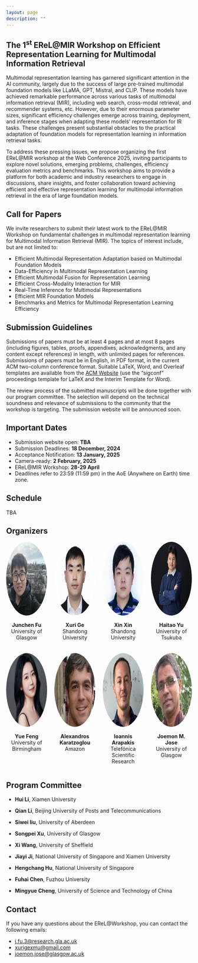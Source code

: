 ```yaml
---
layout: page
description: ""
---
```


## <a name='Overview' style="color: inherit; text-decoration: none; text-align: center;"> The 1<sup>st</sup> EReL@MIR Workshop on Efficient Representation Learning for Multimodal Information Retrieval </a> 

Multimodal representation learning has garnered significant attention in the AI community, largely due to the success of large pre-trained multimodal foundation models like LLaMA, GPT, Mistral, and CLIP. These models have achieved remarkable performance across various tasks of multimodal information retrieval (MIR), including web search, cross-modal retrieval, and recommender systems, etc. However, due to their enormous parameter sizes, significant efficiency challenges emerge across training, deployment, and inference stages when adapting these models' representation for IR tasks. These challenges present substantial obstacles to the practical adaptation of foundation models for representation learning in information retrieval tasks.

To address these pressing issues, we propose organizing the first EReL@MIR workshop at the Web Conference 2025, inviting participants to explore novel solutions, emerging problems, challenges, efficiency evaluation metrics and benchmarks. This workshop aims to provide a platform for both academic and industry researchers to engage in discussions, share insights, and foster collaboration toward achieving efficient and effective representation learning for multimodal information retrieval in the era of large foundation models. 

## <a name='Call for Papers' style="color: inherit; text-decoration: none;text-align: center;"> Call for Papers </a> 
We invite researchers to submit their latest work to the EReL@MIR Workshop on fundamental challenges in multimodal representation learning for Multimodal Information Retrieval (MIR). The topics of interest include, but are not limited to:
- Efficient Multimodal Representation Adaptation based on Multimodal Foundation Models
- Data-Efficiency in Multimodal Representation Learning
- Efficient Multimodal Fusion for Representation Learning
- Efficient Cross-Modality Interaction for MIR
- Real-Time Inference for Multimodal Representations
- Efficient MIR Foundation Models
- Benchmarks and Metrics for Multimodal Representation Learning Efficiency

## Submission Guidelines
Submissions of papers must be at least 4 pages and at most 8 pages (including figures, tables, proofs, appendixes, acknowledgments, and any content except references) in length, with unlimited pages for references. Submissions of papers must be in English, in PDF format, in the current ACM two-column conference format. Suitable LaTeX, Word, and Overleaf templates are available from the [ACM Website](https://www.acm.org/publications/proceedings-template) (use the “sigconf” proceedings template for LaTeX and the Interim Template for Word).

<!-- All submissions of papers must be original and have not been published or accepted elsewhere or simultaneously submitted to another journal or conference.-->
 The review process of the submitted manuscripts will be done together with our program committee. The selection will depend on the technical soundness and relevance of submissions to the community that the workshop is targeting. The submission website will be announced soon.

<!-- At least one author of each accepted paper must attend the workshop on-site and present their work. Submissions must be anonymous and should be submitted electronically via EasyChair: <https://easychair.org/conferences/?conf=r3agsigirap2024>. -->


## <a name='Important Dates' style="color: inherit; text-decoration: none; text-align: center;"> Important Dates </a>
- Submission website open: **TBA**<br/>
- Submission Deadlines: **18 December, 2024** <br/>
- Acceptance Notification: **13 January, 2025**<br/>
- Camera-ready: **2 February, 2025**<br/>
- EReL@MIR Workshop: **28-29 April**<br/>
- Deadlines refer to 23:59 (11:59 pm) in the AoE (Anywhere on Earth) time zone.

## <a name='Schedule' style="color: inherit; text-decoration: none; text-align: center;"> Schedule </a>
TBA

## <a name='Organizers' style="color: inherit; text-decoration: none;"> Organizers </a>

<div style="display: flex; flex-wrap: wrap; gap: 20px; justify-content: start;">

  <!-- 第一行 (5 人) -->
  <div style="flex: 1 1 calc(25% - 20px); text-align: center;">
    <a href="https://gair-lab.github.io/members/2023junchen-fu.html" target="_blank" style="text-decoration: none; color: inherit;">
      <img src="img/organizers/junchen-fu.jpg" alt="Junchen Fu" style="border-radius: 50%; width: 200px; height: 200px;">
      <p><b>Junchen Fu</b><br>University of Glasgow</p>
    </a>
  </div>
  
  <div style="flex: 1 1 calc(25% - 20px); text-align: center;">
    <a href="https://xurige1995.github.io/" target="_blank" style="text-decoration: none; color: inherit;">
      <img src="img/organizers/gexuri2.png" alt="Xuri Ge" style="border-radius: 50%; width: 200px; height: 200px;">
      <p><b>Xuri Ge</b><br>Shandong University</p>
    </a>
  </div>
  
  <div style="flex: 1 1 calc(25% - 20px); text-align: center;">
    <a href="https://xinxin-me.github.io/" target="_blank" style="text-decoration: none; color: inherit;">
      <img src="img/organizers/xinxin.png" alt="Xin Xin" style="border-radius: 50%; width: 200px; height: 200px;">
      <p><b>Xin Xin</b><br>Shandong University</p>
    </a>
  </div>
  
  <div style="flex: 1 1 calc(25% - 20px); text-align: center;">
    <a href="https://ii-research-yu.github.io/" target="_blank" style="text-decoration: none; color: inherit;">
      <img src="img/organizers/haitao-yu.png" alt="Haitao Yu" style="border-radius: 50%; width: 200px; height: 200px;">
      <p><b>Haitao Yu</b><br>University of Tsukuba</p>
    </a>
  </div>
  
  <div style="flex: 1 1 calc(25% - 20px); text-align: center;">
    <a href="https://fengyue-leah.github.io/" target="_blank" style="text-decoration: none; color: inherit;">
      <img src="img/organizers/fengyue.jpg" alt="Yue Feng" style="border-radius: 50%; width: 200px; height: 200px;">
      <p><b>Yue Feng</b><br>University of Birmingham</p>
    </a>
  </div>

  <!-- 第二行 (3 人) -->
  <div style="flex: 1 1 calc(25% - 20px); text-align: center;">
    <a href="https://alexiskz.wordpress.com/" target="_blank" style="text-decoration: none; color: inherit;">
      <img src="img/organizers/alex.png" alt="Alexandros Karatzoglou" style="border-radius: 50%; width: 200px; height: 200px;">
      <p><b>Alexandros Karatzoglou</b><br>Amazon</p>
    </a>
  </div>
  
  <div style="flex: 1 1 calc(25% - 20px); text-align: center;">
    <a href="https://iarapakis.github.io/" target="_blank" style="text-decoration: none; color: inherit;">
      <img src="img/organizers/ioannis.png" alt="Ioannis Arapakis" style="border-radius: 50%; width: 200px; height: 200px;">
      <p><b>Ioannis Arapakis</b><br>Telefónica Scientific Research</p>
    </a>
  </div>
  
  <div style="flex: 1 1 calc(25% - 20px); text-align: center;">
    <a href="https://www.dcs.gla.ac.uk/~jj/" target="_blank" style="text-decoration: none; color: inherit;">
      <img src="img/organizers/joemon.png" alt="Joemon M. Jose" style="border-radius: 50%; width: 200px; height: 200px;">
      <p><b>Joemon M. Jose</b><br>University of Glasgow</p>
    </a>
  </div>

</div>





<!-- ## <a name='Organizers' style="color: inherit; text-decoration: none;"> Organizers </a>
- **Junchen Fu**, University of Glasgow, j.fu.3@research.gla.ac.uk

- **Xuri Ge**, Shandong University, xurigexmu@gmail.com

- **Xin Xin**, Shandong University, xinxin@sdu.edu.cn

- **Haitao Yu**, University of Tsukuba, yuhaitao@slis.tsukuba.ac.jp

- **Yue Feng**, University of Birmingham, y.feng.6@bham.ac.uk

- **Alexandros Karatzoglou**, Amazon, alexandros.karatzoglou@gmail.com

- **Ioannis Arapakis**, Telefónica Scientific Research, arapakis.ioannis@gmail.com

- **Joemon M. Jose**, University of Glasgow, joemon.jose@glasgow.ac.uk -->



## <a name='Program Committee' style="color: inherit; text-decoration: none;"> Program Committee</a>
- **Hui Li**, Xiamen University

- **Qian Li**, Beijing University of Posts and Telecommunications

- **Siwei liu**, University of Aberdeen

- **Songpei Xu**, University of Glasgow

- **Xi Wang**, University of Sheffield

- **Jiayi Ji**, National University of Singapore and Xiamen University

- **Hengchang Hu**, National University of Singapore

- **Fuhai Chen**, Fuzhou University

- **Mingyue Cheng**, University of Science and Technology of China

## <a name='Contact' style="color: inherit; text-decoration: none;"> Contact</a>
If you have any questions about the EReL@Workshop, you can contact the following emails:
<ul>
  <li>
    <a href="mailto:j.fu.3@research.gla.ac.uk">j.fu.3@research.gla.ac.uk</a>
  </li>
  <li>
    <a href="mailto:xurigexmu@gmail.com">xurigexmu@gmail.com</a>
  </li>
  <li>
    <a href="mailto:joemon.jose@glasgow.ac.uk">joemon.jose@glasgow.ac.uk</a>
  </li>
</ul>


